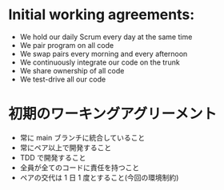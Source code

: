 # Initial working agreements:

- We hold our daily Scrum every day at the same time
- We pair program on all code
- We swap pairs every morning and every afternoon
- We continuously integrate our code on the trunk
- We share ownership of all code
- We test-drive all our code

# 初期のワーキングアグリーメント

- 常に main ブランチに統合していること
- 常にペア以上で開発すること
- TDD で開発すること
- 全員が全てのコードに責任を持つこと
- ペアの交代は 1 日 1 度とすること(今回の環境制約)
